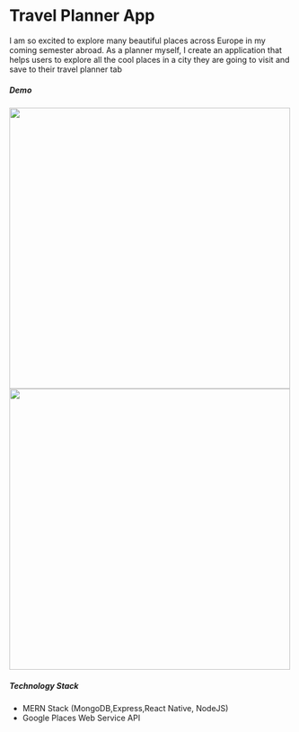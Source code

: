 <h1>Travel Planner App </h1>


I am so excited to explore many beautiful places across Europe in my coming semester abroad. As a planner myself, I create an application that helps users to explore all the cool places in a city they are going to visit and save to their travel planner tab

<h5>Demo</h5>

<img src="https://i.imgur.com/aw7oHCk.jpg" height="500px"/>
<img src="https://i.imgur.com/nActAOa.jpg" height="500px"/>

<h5>Technology Stack</h5>
<ul>
  <li>MERN Stack (MongoDB,Express,React Native, NodeJS)</li>
  <li>Google Places Web Service API</li>
</ul>
